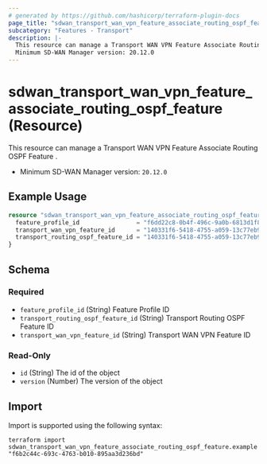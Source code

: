 ```yaml
---
# generated by https://github.com/hashicorp/terraform-plugin-docs
page_title: "sdwan_transport_wan_vpn_feature_associate_routing_ospf_feature Resource - terraform-provider-sdwan"
subcategory: "Features - Transport"
description: |-
  This resource can manage a Transport WAN VPN Feature Associate Routing OSPF Feature .
  Minimum SD-WAN Manager version: 20.12.0
---
```


# sdwan_transport_wan_vpn_feature_associate_routing_ospf_feature (Resource)

This resource can manage a Transport WAN VPN Feature Associate Routing OSPF Feature .
  - Minimum SD-WAN Manager version: `20.12.0`

## Example Usage

```terraform
resource "sdwan_transport_wan_vpn_feature_associate_routing_ospf_feature" "example" {
  feature_profile_id                = "f6dd22c8-0b4f-496c-9a0b-6813d1f8b8ac"
  transport_wan_vpn_feature_id      = "140331f6-5418-4755-a059-13c77eb96037"
  transport_routing_ospf_feature_id = "140331f6-5418-4755-a059-13c77eb96037"
}
```

<!-- schema generated by tfplugindocs -->
## Schema

### Required

- `feature_profile_id` (String) Feature Profile ID
- `transport_routing_ospf_feature_id` (String) Transport Routing OSPF Feature ID
- `transport_wan_vpn_feature_id` (String) Transport WAN VPN Feature ID

### Read-Only

- `id` (String) The id of the object
- `version` (Number) The version of the object

## Import

Import is supported using the following syntax:

```shell
terraform import sdwan_transport_wan_vpn_feature_associate_routing_ospf_feature.example "f6b2c44c-693c-4763-b010-895aa3d236bd"
```
